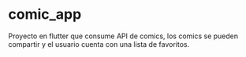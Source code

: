 # comic_app

Proyecto en flutter que consume API de comics, los comics se pueden compartir y el usuario cuenta con una lista de favoritos.


